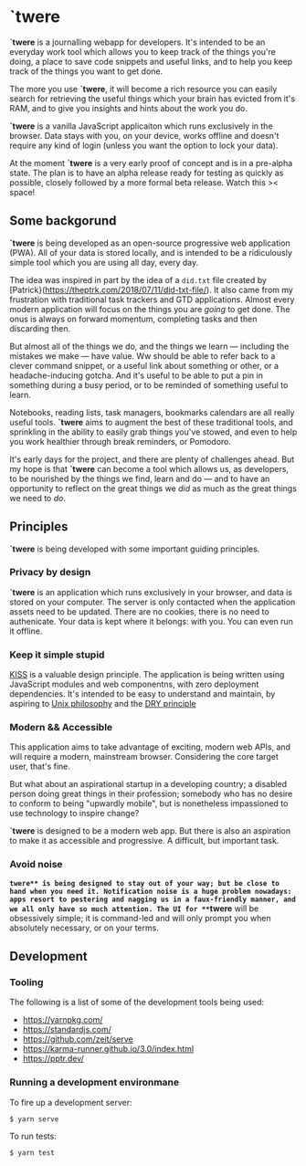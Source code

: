 # `twere

**`twere** is a journalling webapp for developers. It's intended to be an
everyday work tool which allows you to keep track of the things you're doing, a
place to save code snippets and useful links, and to help you keep track of
the things you want to get done.

The more you use **`twere**, it will become a rich resource you can easily
search for retrieving the useful things which your brain has evicted from it's
RAM, and to give you insights and hints about the work you do.

**`twere** is a vanilla JavaScript applicaiton which runs exclusively in the browser.
Data stays with you, on your device, works offline and doesn't require any kind
of login (unless you want the option to lock your data).

At the moment **`twere** is a very early proof of concept and is in a pre-alpha
state. The plan is to have an alpha release ready for testing as quickly as
possible, closely followed by a more formal beta release. Watch this >< space!

## Some backgorund

**`twere** is being developed as an open-source progressive web application
(PWA). All of your data is stored locally, and is intended to be a ridiculously
simple tool which you are using all day, every day.

The idea was inspired in part by the idea of a `did.txt` file created by
[Patrick}(https://theptrk.com/2018/07/11/did-txt-file/). It also came from my
frustration with traditional task trackers and GTD applications. Almost every
modern application will focus on the things you are _going_ to get done. The
onus is always on forward momentum, completing tasks and then discarding then.

But almost all of the things we do, and the things we learn — including the
mistakes we make — have value. Ww should be able to refer back to a clever
command snippet, or a useful link about something or other, or a
headache-inducing gotcha. And it's useful to be able to put a pin in something
during a busy period, or to be reminded of something useful to learn.

Notebooks, reading lists, task managers, bookmarks calendars are all really
useful tools. **`twere** aims to augment the best of these traditional tools,
and sprinkling in the ability to easily grab things you've stowed, and even to
help you work healthier through break reminders, or Pomodoro.

It's early days for the project, and there are plenty of challenges ahead. But
my hope is that **`twere** can become a tool which allows us, as developers, to
be nourished by the things we find, learn and do — and to have an opportunity to
reflect on the great things we _did_ as much as the great things we need to
_do_.

## Principles

**`twere** is being developed with some important guiding principles.

### Privacy by design

**`twere** is an application which runs exclusively in your browser, and data is
stored on your computer. The server is only contacted when the application
assets need to be updated. There are no cookies, there is no need to
authenicate. Your data is kept where it belongs: with you. You can even run it
offline.

### Keep it simple stupid

[KISS](https://en.wikipedia.org/wiki/KISS_principle) is a valuable design
principle. The application is being written using JavaScript modules and web
componentns, with zero deployment dependencies. It's intended to be easy to
understand and maintain, by aspiring to
[Unix philosophy](https://en.wikipedia.org/wiki/Unix_philosophy)
and the [DRY principle](https://en.wikipedia.org/wiki/Don%27t_repeat_yourself)

### Modern && Accessible

This application aims to take advantage of exciting, modern web APIs, and will
require a modern, mainstream browser. Considering the core target user, that's
fine.

But what about an aspirational startup in a developing country; a disabled
person doing great things in their profession; somebody who has no desire to
conform to being "upwardly mobile", but is nonetheless impassioned to use
technology to inspire change?

**`twere** is designed to be a modern web app. But there is also an aspiration
to make it as accessible and progressive. A difficult, but important task.

### Avoid noise

**`twere** is being designed to stay out of your way; but be close to hand when
you need it. Notification noise is a huge problem nowadays: apps resort to
pestering and nagging us in a faux-friendly manner, and we all only have so much
attention. The UI for **`twere** will be obsessively simple; it is command-led
and will only prompt you when absolutely necessary, or on your terms.

## Development

### Tooling

The following is a list of some of the development tools being used:

- https://yarnpkg.com/
- https://standardjs.com/
- https://github.com/zeit/serve
- https://karma-runner.github.io/3.0/index.html
- https://pptr.dev/

### Running a development environmane

To fire up a development server:

```
$ yarn serve
```

To run tests:

```
$ yarn test
```
